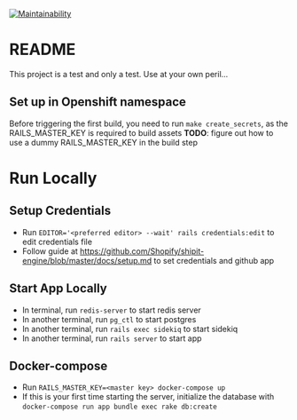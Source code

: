 [![Maintainability](https://api.codeclimate.com/v1/badges/b353e4e5606941eec4db/maintainability)](https://codeclimate.com/github/bcgov/cas-shipit/maintainability)

# README

This project is a test and only a test. Use at your own peril...

## Set up in Openshift namespace

Before triggering the first build, you need to run `make create_secrets`, as the RAILS_MASTER_KEY is required to build assets
**TODO**: figure out how to use a dummy RAILS_MASTER_KEY in the build step

# Run Locally

## Setup Credentials

  - Run `EDITOR='<preferred editor> --wait' rails credentials:edit` to edit credentials file
  - Follow guide at https://github.com/Shopify/shipit-engine/blob/master/docs/setup.md to set credentials and github app

## Start App Locally

  - In terminal, run `redis-server` to start redis server
  - In another terminal, run `pg_ctl` to start postgres
  - In another terminal, run `rails exec sidekiq` to start sidekiq
  - In another terminal, run `rails server` to start app

## Docker-compose

  - Run `RAILS_MASTER_KEY=<master key> docker-compose up`
  - If this is your first time starting the server, initialize the database with `docker-compose run app bundle exec rake db:create`